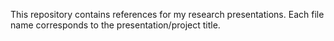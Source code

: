 This repository contains references for my research presentations. Each file name corresponds to the presentation/project title.
